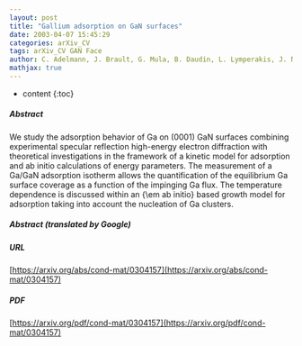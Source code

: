 ```yaml
---
layout: post
title: "Gallium adsorption on GaN surfaces"
date: 2003-04-07 15:45:29
categories: arXiv_CV
tags: arXiv_CV GAN Face
author: C. Adelmann, J. Brault, G. Mula, B. Daudin, L. Lymperakis, J. Neugebauer
mathjax: true
---
```


* content
{:toc}

##### Abstract
We study the adsorption behavior of Ga on (0001) GaN surfaces combining experimental specular reflection high-energy electron diffraction with theoretical investigations in the framework of a kinetic model for adsorption and ab initio calculations of energy parameters. The measurement of a Ga/GaN adsorption isotherm allows the quantification of the equilibrium Ga surface coverage as a function of the impinging Ga flux. The temperature dependence is discussed within an {\em ab initio} based growth model for adsorption taking into account the nucleation of Ga clusters.

##### Abstract (translated by Google)


##### URL
[https://arxiv.org/abs/cond-mat/0304157](https://arxiv.org/abs/cond-mat/0304157)

##### PDF
[https://arxiv.org/pdf/cond-mat/0304157](https://arxiv.org/pdf/cond-mat/0304157)

